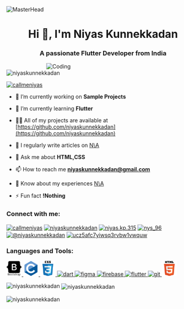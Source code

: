 ![MasterHead](https://newrelic.com/sites/default/files/2021-04/good-programmer-banner-final.jpg)
<h1 align="center">Hi 👋, I'm Niyas Kunnekkadan</h1>
<h3 align="center">A passionate Flutter Developer from India</h3>
<img align="right" alt="Coding" width="400" src="https://media3.giphy.com/media/qgQUggAC3Pfv687qPC/giphy.gif">

<p align="left"> <img src="https://komarev.com/ghpvc/?username=niyaskunnekkadan&label=Profile%20views&color=0e75b6&style=flat" alt="niyaskunnekkadan" /> </p>

<p align="left"> <a href="https://twitter.com/callmeniyas" target="blank"><img src="https://img.shields.io/twitter/follow/callmeniyas?logo=twitter&style=for-the-badge" alt="callmeniyas" /></a> </p>

- 🔭 I’m currently working on **Sample Projects**

- 🌱 I’m currently learning **Flutter**

- 👨‍💻 All of my projects are available at [https://github.com/niyaskunnekkadan](https://github.com/niyaskunnekkadan)

- 📝 I regularly write articles on [N\A](N\A)

- 💬 Ask me about **HTML,CSS**

- 📫 How to reach me **niyaskunnekkadan@gmail.com**

- 📄 Know about my experiences [N\A](N\A)

- ⚡ Fun fact **!Nothing**

<h3 align="left">Connect with me:</h3>
<p align="left">
<a href="https://twitter.com/callmeniyas" target="blank"><img align="center" src="https://raw.githubusercontent.com/rahuldkjain/github-profile-readme-generator/master/src/images/icons/Social/twitter.svg" alt="callmeniyas" height="30" width="40" /></a>
<a href="https://linkedin.com/in/niyaskunnekkadan" target="blank"><img align="center" src="https://raw.githubusercontent.com/rahuldkjain/github-profile-readme-generator/master/src/images/icons/Social/linked-in-alt.svg" alt="niyaskunnekkadan" height="30" width="40" /></a>
<a href="https://fb.com/niyas.kp.315" target="blank"><img align="center" src="https://raw.githubusercontent.com/rahuldkjain/github-profile-readme-generator/master/src/images/icons/Social/facebook.svg" alt="niyas.kp.315" height="30" width="40" /></a>
<a href="https://instagram.com/nys_96" target="blank"><img align="center" src="https://raw.githubusercontent.com/rahuldkjain/github-profile-readme-generator/master/src/images/icons/Social/instagram.svg" alt="nys_96" height="30" width="40" /></a>
<a href="https://hashnode.com/@niyaskunnekkadan" target="blank"><img align="center" src="https://raw.githubusercontent.com/rahuldkjain/github-profile-readme-generator/master/src/images/icons/Social/hashnode.svg" alt="@niyaskunnekkadan" height="30" width="40" /></a>
<a href="https://www.youtube.com/channel/UCZ5AFC7YIwsq3RvBw1VWQUw" target="blank"><img align="center" src="https://raw.githubusercontent.com/rahuldkjain/github-profile-readme-generator/master/src/images/icons/Social/youtube.svg" alt="ucz5afc7yiwsq3rvbw1vwquw" height="30" width="40" /></a>
</p>

<h3 align="left">Languages and Tools:</h3>
<p align="left"> <a href="https://getbootstrap.com" target="_blank" rel="noreferrer"> <img src="https://raw.githubusercontent.com/devicons/devicon/master/icons/bootstrap/bootstrap-plain-wordmark.svg" alt="bootstrap" width="40" height="40"/> </a> <a href="https://www.cprogramming.com/" target="_blank" rel="noreferrer"> <img src="https://raw.githubusercontent.com/devicons/devicon/master/icons/c/c-original.svg" alt="c" width="40" height="40"/> </a> <a href="https://www.w3schools.com/css/" target="_blank" rel="noreferrer"> <img src="https://raw.githubusercontent.com/devicons/devicon/master/icons/css3/css3-original-wordmark.svg" alt="css3" width="40" height="40"/> </a> <a href="https://dart.dev" target="_blank" rel="noreferrer"> <img src="https://www.vectorlogo.zone/logos/dartlang/dartlang-icon.svg" alt="dart" width="40" height="40"/> </a> <a href="https://www.figma.com/" target="_blank" rel="noreferrer"> <img src="https://www.vectorlogo.zone/logos/figma/figma-icon.svg" alt="figma" width="40" height="40"/> </a> <a href="https://firebase.google.com/" target="_blank" rel="noreferrer"> <img src="https://www.vectorlogo.zone/logos/firebase/firebase-icon.svg" alt="firebase" width="40" height="40"/> </a> <a href="https://flutter.dev" target="_blank" rel="noreferrer"> <img src="https://www.vectorlogo.zone/logos/flutterio/flutterio-icon.svg" alt="flutter" width="40" height="40"/> </a> <a href="https://git-scm.com/" target="_blank" rel="noreferrer"> <img src="https://www.vectorlogo.zone/logos/git-scm/git-scm-icon.svg" alt="git" width="40" height="40"/> </a> <a href="https://www.w3.org/html/" target="_blank" rel="noreferrer"> <img src="https://raw.githubusercontent.com/devicons/devicon/master/icons/html5/html5-original-wordmark.svg" alt="html5" width="40" height="40"/> </a> </p>

<p><img align="left" src="https://github-readme-stats.vercel.app/api/top-langs?username=niyaskunnekkadan&show_icons=true&locale=en&layout=compact" alt="niyaskunnekkadan" /></p>

<p>&nbsp;<img align="center" src="https://github-readme-stats.vercel.app/api?username=niyaskunnekkadan&show_icons=true&locale=en" alt="niyaskunnekkadan" /></p>

<p><img align="center" src="https://github-readme-streak-stats.herokuapp.com/?user=niyaskunnekkadan&" alt="niyaskunnekkadan" /></p>
